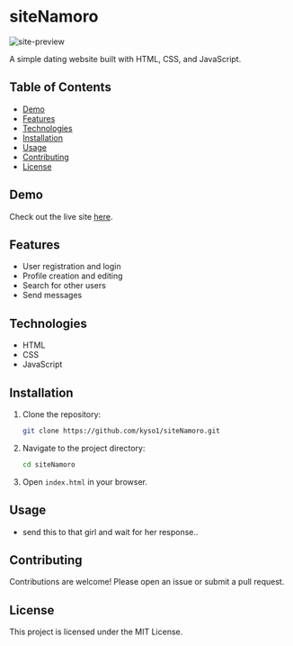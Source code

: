 # siteNamoro

![site-preview](https://github.com/kyso1/siteNamoro/assets/128049220/15ebe4ac-af5c-4886-8482-44d2c947e3f6)


A simple dating website built with HTML, CSS, and JavaScript.

## Table of Contents

- [Demo](#demo)
- [Features](#features)
- [Technologies](#technologies)
- [Installation](#installation)
- [Usage](#usage)
- [Contributing](#contributing)
- [License](#license)

## Demo

Check out the live site [here](https://quernamorarcomigo-kysos-projects.vercel.app).


## Features

- User registration and login
- Profile creation and editing
- Search for other users
- Send messages

## Technologies

- HTML
- CSS
- JavaScript

## Installation

1. Clone the repository:
    ```sh
    git clone https://github.com/kyso1/siteNamoro.git
    ```
2. Navigate to the project directory:
    ```sh
    cd siteNamoro
    ```
3. Open `index.html` in your browser.

## Usage

- send this to that girl and wait for her response..

## Contributing

Contributions are welcome! Please open an issue or submit a pull request.

## License

This project is licensed under the MIT License.
